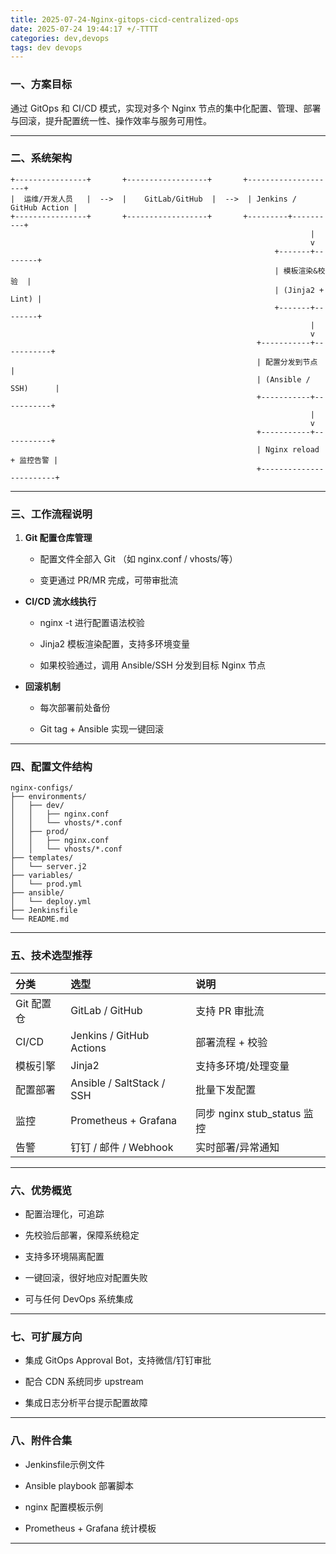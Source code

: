 ```yaml
---
title: 2025-07-24-Nginx-gitops-cicd-centralized-ops
date: 2025-07-24 19:44:17 +/-TTTT
categories: dev,devops
tags: dev devops
---
```

### 一、方案目标

通过 GitOps 和 CI/CD 模式，实现对多个 Nginx 节点的集中化配置、管理、部署与回滚，提升配置统一性、操作效率与服务可用性。


---

### 二、系统架构

```plain
+----------------+       +------------------+       +--------------------+
|  运维/开发人员   |  -->  |    GitLab/GitHub  |  -->  | Jenkins / GitHub Action |
+----------------+       +------------------+       +---------+----------+
                                                                   |
                                                                   v
                                                           +-------+--------+
                                                           | 模板渲染&校验  |
                                                           | (Jinja2 + Lint) |
                                                           +-------+--------+
                                                                   |
                                                                   v
                                                       +-----------+-----------+
                                                       | 配置分发到节点 |
                                                       | (Ansible / SSH)      |
                                                       +-----------+-----------+
                                                                   |
                                                                   v
                                                       +-----------+-----------+
                                                       | Nginx reload + 监控告警 |
                                                       +------------------------+
```



---

### 三、工作流程说明

1. **Git 配置仓库管理**


   * 配置文件全部入 Git （如 nginx.conf / vhosts/等）


   * 变更通过 PR/MR 完成，可带审批流


* **CI/CD 流水线执行**


   * nginx -t 进行配置语法校验


   * Jinja2 模板渲染配置，支持多环境变量


   * 如果校验通过，调用 Ansible/SSH 分发到目标 Nginx 节点


* **回滚机制**


   * 每次部署前处备份


   * Git tag + Ansible 实现一键回滚



---

### 四、配置文件结构

```plain
nginx-configs/
├── environments/
│   ├── dev/
│   │   ├── nginx.conf
│   │   └── vhosts/*.conf
│   ├── prod/
│   │   ├── nginx.conf
│   │   └── vhosts/*.conf
├── templates/
│   └── server.j2
├── variables/
│   └── prod.yml
├── ansible/
│   └── deploy.yml
├── Jenkinsfile
└── README.md
```



---

### 五、技术选型推荐

|分类|选型|说明|
|:----|:----|:----|
|Git 配置仓|GitLab / GitHub|支持 PR 审批流|
|CI/CD|Jenkins / GitHub Actions|部署流程 + 校验|
|模板引擎|Jinja2|支持多环境/处理变量|
|配置部署|Ansible / SaltStack / SSH|批量下发配置|
|监控|Prometheus + Grafana|同步 nginx stub_status 监控|
|告警|钉钉 / 邮件 / Webhook|实时部署/异常通知|




---

### 六、优势概览

* 配置治理化，可追踪


* 先校验后部署，保障系统稳定


* 支持多环境隔离配置


* 一键回滚，很好地应对配置失败


* 可与任何 DevOps 系统集成



---

### 七、可扩展方向

* 集成 GitOps Approval Bot，支持微信/钉钉审批


* 配合 CDN 系统同步 upstream


* 集成日志分析平台提示配置故障



---

### 八、附件合集

* Jenkinsfile示例文件


* Ansible playbook 部署脚本


* nginx 配置模板示例


* Prometheus + Grafana 统计模板



---

